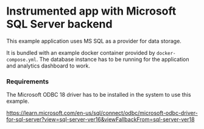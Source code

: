 # Instrumented app with Microsoft SQL Server backend

This example application uses MS SQL as a provider for data storage.

It is bundled with an example docker container provided by `docker-compose.yml`.
The database instance has to be running for the application and analytics dashboard to work.

### Requirements

The Microsoft ODBC 18 driver has to be installed in the system to use this example.

https://learn.microsoft.com/en-us/sql/connect/odbc/microsoft-odbc-driver-for-sql-server?view=sql-server-ver16&viewFallbackFrom=sql-server-ver18
